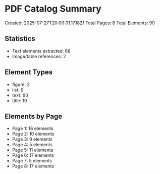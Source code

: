 # PDF Catalog Summary
Created: 2025-07-27T20:00:01.171821
Total Pages: 8
Total Elements: 90

## Statistics
- Text elements extracted: 88
- Image/table references: 2

## Element Types
- figure: 2
- list: 9
- text: 60
- title: 19

## Elements by Page
- Page 1: 16 elements
- Page 2: 10 elements
- Page 3: 9 elements
- Page 4: 5 elements
- Page 5: 11 elements
- Page 6: 17 elements
- Page 7: 5 elements
- Page 8: 17 elements
